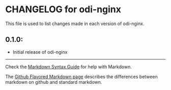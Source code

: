 # CHANGELOG for odi-nginx

This file is used to list changes made in each version of odi-nginx.

## 0.1.0:

* Initial release of odi-nginx

- - -
Check the [Markdown Syntax Guide](http://daringfireball.net/projects/markdown/syntax) for help with Markdown.

The [Github Flavored Markdown page](http://github.github.com/github-flavored-markdown/) describes the differences between markdown on github and standard markdown.
